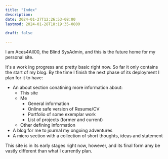 ```yaml
---
title: "Index"
description:
date: 2024-01-27T12:26:53-08:00
lastmod: 2024-01-28T18:19:35-0800

draft: false

---
```


I am Aces4All00, the Blind SysAdmin, and this is the future home for my personal site.

It's a work ing progress and pretty basic right now. So far it only contains the start of my blog. By the time I finish the next phase of its deployment I plan for it to have:

- An about section conatining more information about:
    - This site
    - Me
        - General information
        - Online safe version of Resume/CV
        - Portfolio of some exemplar work
        - List of projects (former and current)
    - Other defining information
- A blog for me to journal my ongoing adventures
- A micro section with a collection of short thoughts, ideas and statement

This site is in its early stages right now, however, and its final form amy be vastly different than what I currently plan.